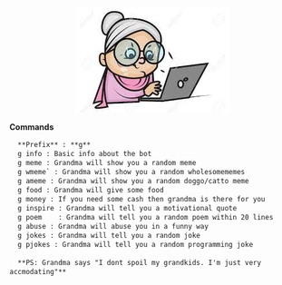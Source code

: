 
<div align="center">
<img src="https://github.com/prajwalmani/grandma_bot/blob/main/assets/grandma%20bot%20logo.jpg?raw=true" >
</div>

**Commands**
```
  **Prefix** : **g**
  g info : Basic info about the bot 
  g meme : Grandma will show you a random meme
  g wmeme` : Grandma will show you a random wholesomememes
  g ameme : Grandma will show you a random doggo/catto meme
  g food : Grandma will give some food 
  g money : If you need some cash then grandma is there for you 
  g inspire : Grandma will tell you a motivational quote 
  g poem    : Grandma will tell you a random poem within 20 lines
  g abuse : Grandma will abuse you in a funny way
  g jokes : Grandma will tell you a random joke
  g pjokes : Grandma will tell you a random programming joke

  **PS: Grandma says "I dont spoil my grandkids. I'm just very accmodating"**
```
